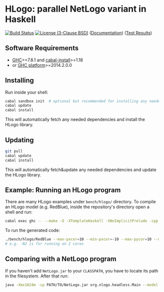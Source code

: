 # HLogo: parallel NetLogo variant in Haskell

[![Build Status](https://travis-ci.org/bezirg/hlogo.svg)](https://travis-ci.org/bezirg/hlogo) [![License (3-Clause BSD)](https://img.shields.io/badge/license-BSD--3-blue.svg?style=flat)](http://opensource.org/licenses/BSD-3-Clause)
 ([Documentation](http://bezirg.github.io/hlogo)) ([Test Results](http://bezirg.github.io/hlogo/test-results.html))


## Software Requirements

- [GHC](https://www.haskell.org/ghc/)>=7.8.1  and [cabal-install](http://hackage.haskell.org/package/cabal-install)>=1.18
- or [GHC platform](https://www.haskell.org/platform/)>=2014.2.0.0

## Installing

Run inside your shell:

```bash
cabal sandbox init  # optional but recommended for installing any needed dependencies only-locally
cabal update
cabal install
```

This will automatically fetch any needed dependencies and install the HLogo library.

## Updating

```bash
git pull
cabal update
cabal install
```

This will automatically fetch&update any needed dependencies and update the HLogo library.

## Example: Running an HLogo program

There are many HLogo examples under `bench/hlogo/` directory.
To compile an HLogo model (e.g. RedBlue), inside the repository's directory open a shell and run:

```bash
cabal exec ghc -- --make -O -XTemplateHaskell -XNoImplicitPrelude -cpp -threaded bench/hlogo/RedBlue.hs
```

To run the generated code:

```bash
./bench/hlogo/RedBlue --max-pxcor=10 --min-pxcor=-10 --max-pycor=10 --min-pycor=-10 +RTS -N2 
# e.g. -N2 is for running on 2 cores
```

## Comparing with a NetLogo program

If you haven't add `NetLogo.jar` to your `CLASSPATH`, you have to locate its path in the filesystem. 
After that run:

```bash
java -Xmx1024m -cp PATH/TO/NetLogo.jar org.nlogo.headless.Main --model bench/nlogo/RedBlue.nlogo  
```

